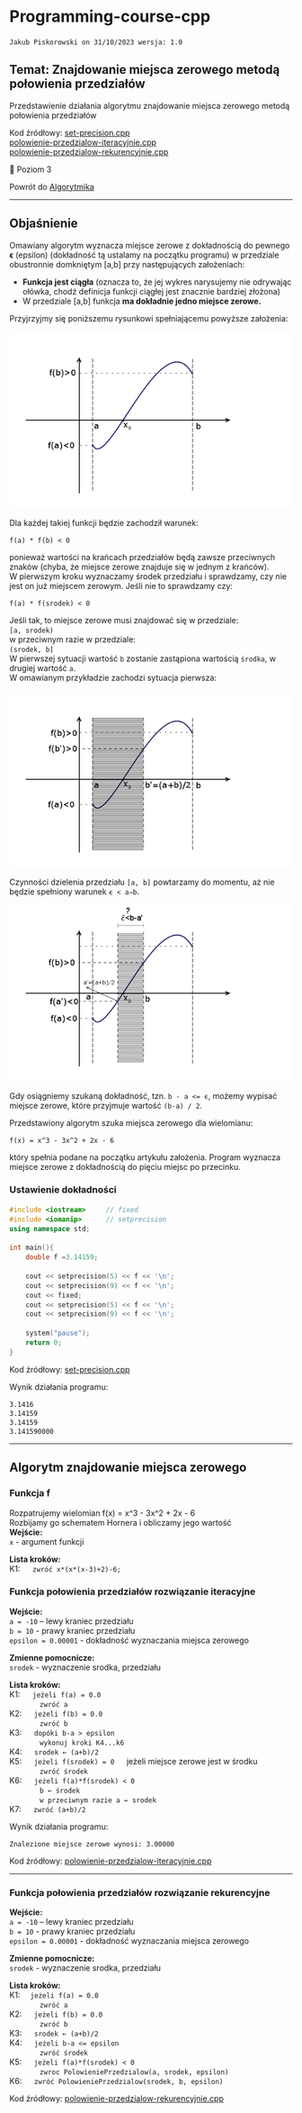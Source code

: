 # Programming-course-cpp

`Jakub Piskorowski on 31/10/2023 wersja: 1.0`

## Temat: Znajdowanie miejsca zerowego metodą połowienia przedziałów

Przedstawienie działania algorytmu znajdowanie miejsca zerowego metodą połowienia przedziałów

Kod źródłowy:
[set-precision.cpp](./set-precision.cpp) \
[polowienie-przedzialow-iteracyjnie.cpp](./polowienie-przedzialow-iteracyjnie.cpp) \
[polowienie-przedzialow-rekurencyjnie.cpp](./polowienie-przedzialow-rekurencyjnie.cpp)


&#x1F4D5; Poziom 3

Powrót do [Algorytmika](/2-algorytmika/README.md)

---

## Objaśnienie

Omawiany algorytm wyznacza miejsce zerowe z dokładnością do pewnego **ϵ** (epsilon) (dokładność tą ustalamy na początku programu) w przedziale obustronnie domkniętym [a,b] przy następujących założeniach:
- **Funkcja jest ciągła** (oznacza to, że jej wykres narysujemy nie odrywając ołówka, chodź definicja funkcji ciągłej jest znacznie bardziej złożona)
- W przedziale [a,b] funkcja **ma dokładnie jedno miejsce zerowe.**

Przyjrzyjmy się poniższemu rysunkowi spełniającemu powyższe założenia:

![polowienie1](./img/polowienie1.png)

Dla każdej takiej funkcji będzie zachodził warunek:
``` text
f(a) * f(b) < 0
``````

ponieważ wartości na krańcach przedziałów będą zawsze przeciwnych znaków (chyba, że miejsce zerowe znajduje się w jednym z krańców). \
W pierwszym kroku wyznaczamy środek przedziału i sprawdzamy, czy nie jest on już miejscem zerowym. Jeśli nie to sprawdzamy czy:
``` text
f(a) * f(srodek) < 0
``` 
Jeśli tak, to miejsce zerowe musi znajdować się w przedziale: \
`[a, srodek)` \
w przeciwnym razie w przedziale: \
`(srodek, b]` \
W pierwszej sytuacji wartość `b` zostanie zastąpiona wartością `środka`, w drugiej wartość `a`. \
W omawianym przykładzie zachodzi sytuacja pierwsza:

![polowienie2](./img/polowienie2.png)

Czynności dzielenia przedziału `[a, b]` powtarzamy do momentu, aż nie będzie spełniony warunek `ϵ < a−b`.

![polowienie3](./img/polowienie3.png)

Gdy osiągniemy szukaną dokładność, tzn. `b - a <= ϵ`, możemy wypisać miejsce zerowe, które przyjmuje wartość `(b-a) / 2`. 

Przedstawiony algorytm szuka miejsca zerowego dla wielomianu:
``` text
f(x) = x^3 - 3x^2 + 2x - 6
```

który spełnia podane na początku artykułu założenia. Program wyznacza miejsce zerowe z dokładnością do pięciu miejsc po przecinku.

### Ustawienie dokładności
``` cpp
#include <iostream>     // fixed
#include <iomanip>      // setprecision
using namespace std;

int main(){
	double f =3.14159;

	cout << setprecision(5) << f << '\n';
	cout << setprecision(9) << f << '\n';
	cout << fixed;
	cout << setprecision(5) << f << '\n';
	cout << setprecision(9) << f << '\n';

	system("pause");
	return 0;
}
```
Kod źródłowy: [set-precision.cpp](./set-precision.cpp)

Wynik działania programu: 
``` text
3.1416
3.14159
3.14159
3.141590000
```

---

## Algorytm znajdowanie miejsca zerowego

### Funkcja f
Rozpatrujemy wielomian f(x) = x^3 - 3x^2 + 2x - 6  \
Rozbijamy go schematem Hornera i obliczamy jego wartość \
**Wejście:**\
`x` - argument funkcji

**Lista kroków:**\
K1: &emsp; `zwróć x*(x*(x-3)+2)-6;` &emsp;

### Funkcja połowienia przedziałów rozwiązanie iteracyjne

**Wejście:**\
`a = -10` – lewy kraniec przedziału \
`b = 10` - prawy kraniec przedziału \
`epsilon = 0.00001` - dokładność wyznaczania miejsca zerowego  

**Zmienne pomocnicze:** \
`srodek` - wyznaczenie srodka, przedziału

**Lista kroków:**\
K1: &emsp; `jeżeli f(a) = 0.0` \
&emsp; &emsp; &emsp; `zwróć a` \
K2: &emsp; `jeżeli f(b) = 0.0` \
&emsp; &emsp; &emsp; `zwróć b` \
K3: &emsp; `dopóki b-a > epsilon` \
&emsp; &emsp; &emsp; `wykonuj kroki K4...k6` \
K4: &emsp; `srodek ← (a+b)/2` \
K5: &emsp; `jeżeli f(srodek) = 0` &emsp; jeżeli miejsce zerowe jest w środku \
&emsp; &emsp; &emsp; `zwróć środek` \
K6: &emsp; `jeżeli f(a)*f(srodek) < 0` \
&emsp; &emsp; &emsp; `b ← środek` \
&emsp; &emsp; &emsp; `w przeciwnym razie a ← srodek` \
K7: &emsp; `zwróć (a+b)/2`

Wynik działania programu:

```text
Znalezione miejsce zerowe wynosi: 3.00000
```

Kod źródłowy: [polowienie-przedzialow-iteracyjnie.cpp](./polowienie-przedzialow-iteracyjnie.cpp)

---
### Funkcja połowienia przedziałów rozwiązanie rekurencyjne

**Wejście:**\
`a = -10` – lewy kraniec przedziału \
`b = 10` - prawy kraniec przedziału \
`epsilon = 0.00001` - dokładność wyznaczania miejsca zerowego  

**Zmienne pomocnicze:** \
`srodek` - wyznaczenie srodka, przedziału

**Lista kroków:**\
K1: &emsp;`jeżeli f(a) = 0.0` \
&emsp; &emsp; &emsp; `zwróć a` \
K2: &emsp; `jeżeli f(b) = 0.0` \
&emsp; &emsp; &emsp; `zwróć b` \
K3: &emsp; `srodek ← (a+b)/2` \
K4: &emsp; `jeżeli b-a <= epsilon` \
&emsp; &emsp; &emsp; `zwróć środek` \
K5: &emsp; `jeżeli f(a)*f(srodek) < 0` \
&emsp; &emsp; &emsp; `zwroc PolowieniePrzedzialow(a, srodek, epsilon)` \
K6: &emsp; `zwróć PolowieniePrzedzialow(srodek, b, epsilon)`

Kod źródłowy: [polowienie-przedzialow-rekurencyjnie.cpp](./polowienie-przedzialow-rekurencyjnie.cpp)

<!--
Źródło: [algorytm.edu.pl](https://www.algorytm.edu.pl/algorytmy-maturalne/metoda-polowienia-przedzialow.html)
-->